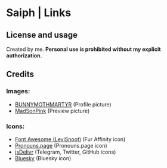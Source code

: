 # Saiph | Links

## License and usage

Created by me. **Personal use is prohibited without my explicit authorization.**

## Credits

### Images:
* [BUNNYMOTHMARTYR](https://bunnymothmartyr.carrd.co/) (Profile picture)
* [MadSonPink](https://linktr.ee/NeroConiglio) (Preview picture)

### Icons:
* [Font Awesome (LeviSnoot)](https://github.com/FortAwesome/Font-Awesome/issues/16573#issuecomment-1224236661) (Fur Affinity icon)
* [Pronouns.page](https://en.pronouns.page/) (Pronouns.page icon)
* [jsDelivr](https://www.jsdelivr.com/) (Telegram, Twitter, GitHub icons)
* [Bluesky](https://drive.google.com/drive/folders/1RDpuQOQMfM9mXQ61wUYWNZUbgvDc8r-n) (Bluesky icon)
